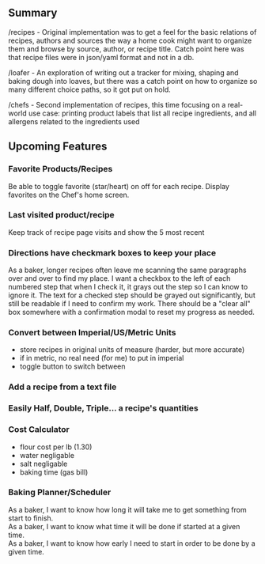 ## Summary

/recipes - Original implementation was to get a feel for the basic relations of recipes, authors and sources the way a home cook might want to organize them and browse by source, author, or recipe title. Catch point here was that recipe files were in json/yaml format and not in a db.

/loafer - An exploration of writing out a tracker for mixing, shaping and baking dough into loaves, but there was a catch point on how to organize so many different choice paths, so it got put on hold.

/chefs - Second implementation of recipes, this time focusing on a real-world use case: printing product labels that list all recipe ingredients, and all allergens related to the ingredients used


## Upcoming Features

### Favorite Products/Recipes
Be able to toggle favorite (star/heart) on off for each recipe.
Display favorites on the Chef's home screen.

### Last visited product/recipe
Keep track of recipe page visits and show the 5 most recent

### Directions have checkmark boxes to keep your place
As a baker, longer recipes often leave me scanning the same paragraphs over and over to find my place. I want a checkbox to the left of each numbered step that when I check it, it grays out the step so I can know to ignore it. The text for a checked step should be grayed out significantly, but still be readable if I need to confirm my work.
There should be a "clear all" box somewhere with a confirmation modal to reset my progress as needed. 

### Convert between Imperial/US/Metric Units
- store recipes in original units of measure (harder, but more accurate)
- if in metric, no real need (for me) to put in imperial
- toggle button to switch between

### Add a recipe from a text file

### Easily Half, Double, Triple... a recipe's quantities

### Cost Calculator
- flour cost per lb (1.30)
- water negligable
- salt negligable
- baking time (gas bill)

### Baking Planner/Scheduler
As a baker, I want to know how long it will take me to get something from start to finish.  
As a baker, I want to know what time it will be done if started at a given time.  
As a baker, I want to know how early I need to start in order to be done by a given time.  